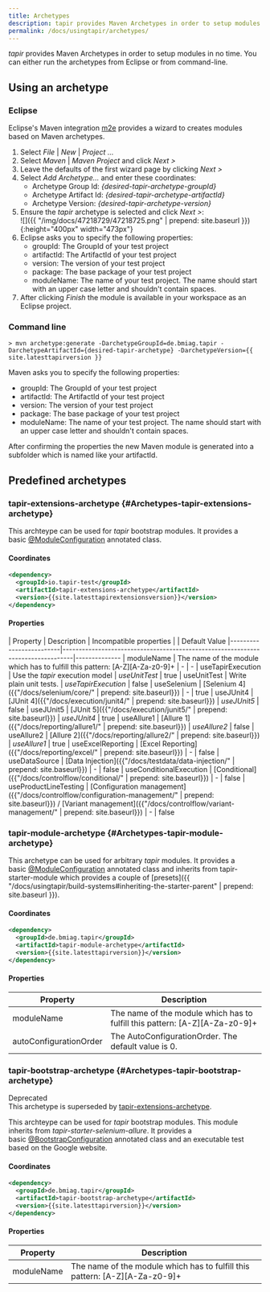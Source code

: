 ```yaml
---
title: Archetypes
description: tapir provides Maven Archetypes in order to setup modules in no time. You can either run the archetypes from Eclipse or from command-line.
permalink: /docs/usingtapir/archetypes/
---
```


<i>tapir</i> provides Maven Archetypes in order to setup modules in no time.
You can either run the archetypes from Eclipse or from command-line.

## Using an archetype

### Eclipse

Eclipse's Maven integration [m2e](http://www.eclipse.org/m2e/) provides
a wizard to creates modules based on Maven archetypes.

1.  Select *File* \| *New* \| *Project ...*
1.  Select *Maven* \| *Maven Project* and click *Next &gt;*
1.  Leave the defaults of the first wizard page by clicking *Next &gt;*
1.  Select *Add Archetype...* and enter these coordinates:
    -   Archetype Group Id: *{desired-tapir-archetype-groupId}*
    -   Archetype Artifact Id: *{desired-tapir-archetype-artifactId}*
    -   Archetype Version: *{desired-tapir-archetype-version}*
1.  Ensure the <i>tapir</i> archetype is selected and click *Next >*:  
    ![]({{ "/img/docs/47218729/47218725.png" | prepend: site.baseurl }}){:height="400px" width="473px"}
1.  Eclipse asks you to specify the following properties:
    -   groupId: The GroupId of your test project
    -   artifactId: The ArtifactId of your test project
    -   version: The version of your test project
    -   package: The base package of your test project
    -   moduleName: The name of your test project. The name should start with an upper case letter and shouldn't contain spaces.
1.  After clicking *Finish* the module is available in your workspace as
        an Eclipse project.

### Command line

``` text
> mvn archetype:generate -DarchetypeGroupId=de.bmiag.tapir -DarchetypeArtifactId={desired-tapir-archetype} -DarchetypeVersion={{ site.latesttapirversion }}
```

Maven asks you to specify the following properties:
-   groupId: The GroupId of your test project
-   artifactId: The ArtifactId of your test project
-   version: The version of your test project
-   package: The base package of your test project
-   moduleName: The name of your test project. The name should start with an upper case letter and shouldn't contain spaces.

After confirming the properties the new Maven module is generated into a
subfolder which is named like your artifactId.

## Predefined archetypes

### tapir-extensions-archetype {#Archetypes-tapir-extensions-archetype}
This archteype can be used for <i>tapir</i> bootstrap modules.  It provides a
basic [@ModuleConfiguration](https://www.javadoc.io/page/de.bmiag.tapir/tapir/latest/de/bmiag/tapir/bootstrap/annotation/ModuleConfiguration.html) annotated class.

#### Coordinates

``` xml
<dependency>
  <groupId>io.tapir-test</groupId>
  <artifactId>tapir-extensions-archetype</artifactId>
  <version>{{site.latesttapirextensionsversion}}</version>
</dependency>
```

#### Properties

| Property                | Description | Incompatible properties |   | Default Value
|-------------------------|---------------------------------------------------------------------------------|--------------
| moduleName              | The name of the module which has to fulfill this pattern: \[A-Z\]\[A-Za-z0-9\]+ | - | -
| useTapirExecution       | Use the *tapir* execution model | *useUnitTest* | true
| useUnitTest             | Write plain unit tests. | *useTapirExecution* | false
| useSelenium             | [Selenium 4]({{"/docs/selenium/core/" | prepend: site.baseurl}}) | - | true
| useJUnit4               | [JUnit 4]({{"/docs/execution/junit4/" | prepend: site.baseurl}}) | *useJUnit5* | false
| useJUnit5               | [JUnit 5]({{"/docs/execution/junit5/" | prepend: site.baseurl}}) | *useJUnit4* | true
| useAllure1              | [Allure 1]({{"/docs/reporting/allure1/" | prepend: site.baseurl}}) | *useAllure2* | false
| useAllure2              | [Allure 2]({{"/docs/reporting/allure2/" | prepend: site.baseurl}}) | *useAllure1* | true
| useExcelReporting       | [Excel Reporting]({{"/docs/reporting/excel/" | prepend: site.baseurl}}) | - | false
| useDataSource           | [Data Injection]({{"/docs/testdata/data-injection/" | prepend: site.baseurl}}) | - | false
| useConditionalExecution | [Conditional]({{"/docs/controlflow/conditional/" | prepend: site.baseurl}}) | - | false
| useProductLineTesting   | [Configuration management]({{"/docs/controlflow/configuration-management/" | prepend: site.baseurl}}) / [Variant management]({{"/docs/controlflow/variant-management/" | prepend: site.baseurl}}) | - | false

### tapir-module-archetype {#Archetypes-tapir-module-archetype}
This archetype can be used for arbitrary <i>tapir</i> modules. It provides a
basic [@ModuleConfiguration](https://www.javadoc.io/page/de.bmiag.tapir/tapir/latest/de/bmiag/tapir/bootstrap/annotation/ModuleConfiguration.html) annotated class and inherits from tapir-starter-module which provides a couple of [presets]({{ "/docs/usingtapir/build-systems#inheriting-the-starter-parent" | prepend: site.baseurl }}).

#### Coordinates

``` xml
<dependency>
  <groupId>de.bmiag.tapir</groupId>
  <artifactId>tapir-module-archetype</artifactId>
  <version>{{site.latesttapirversion}}</version>
</dependency>
```

#### Properties

| Property               | Description                                                                     |
|------------------------|---------------------------------------------------------------------------------|
| moduleName             | The name of the module which has to fulfill this pattern: \[A-Z\]\[A-Za-z0-9\]+ |
| autoConfigurationOrder | The AutoConfigurationOrder. The default value is 0.                             |

### tapir-bootstrap-archetype {#Archetypes-tapir-bootstrap-archetype}

<div class="panel panel-warning">
  <div class="panel-heading">
    <div class="panel-title"><span class="fas fa-exclamation-circle"></span> Deprecated</div>
  </div>
  <div class="panel-body">
  This archetype is superseded by <a href="#Archetypes-tapir-extensions-archetype">tapir-extensions-archetype</a>.
  </div>
</div>

This archteype can be used for <i>tapir</i> bootstrap modules. This module
inherits from *tapir-starter-selenium-allure*. It provides a
basic [@BootstrapConfiguration](https://www.javadoc.io/page/de.bmiag.tapir/tapir/latest/de/bmiag/tapir/bootstrap/annotation/BootstrapConfiguration.html)
annotated class and an executable test based on the Google website.

#### Coordinates

``` xml
<dependency>
  <groupId>de.bmiag.tapir</groupId>
  <artifactId>tapir-bootstrap-archetype</artifactId>
  <version>{{site.latesttapirversion}}</version>
</dependency>
```

#### Properties

| Property   | Description                                                                     |
|------------|---------------------------------------------------------------------------------|
| moduleName | The name of the module which has to fulfill this pattern: \[A-Z\]\[A-Za-z0-9\]+ |
